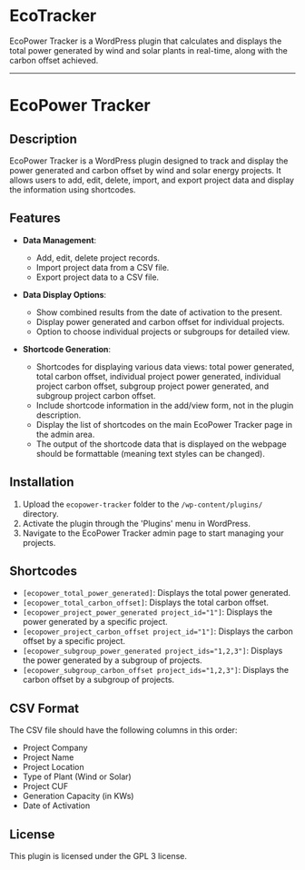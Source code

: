 # EcoTracker
EcoPower Tracker is a WordPress plugin that calculates and displays the total power generated by wind and solar plants in real-time, along with the carbon offset achieved.

---

# EcoPower Tracker

## Description
EcoPower Tracker is a WordPress plugin designed to track and display the power generated and carbon offset by wind and solar energy projects. It allows users to add, edit, delete, import, and export project data and display the information using shortcodes.

## Features
- **Data Management**:
  - Add, edit, delete project records.
  - Import project data from a CSV file.
  - Export project data to a CSV file.

- **Data Display Options**:
  - Show combined results from the date of activation to the present.
  - Display power generated and carbon offset for individual projects.
  - Option to choose individual projects or subgroups for detailed view.

- **Shortcode Generation**:
  - Shortcodes for displaying various data views: total power generated, total carbon offset, individual project power generated, individual project carbon offset, subgroup project power generated, and subgroup project carbon offset.
  - Include shortcode information in the add/view form, not in the plugin description.
  - Display the list of shortcodes on the main EcoPower Tracker page in the admin area.
  - The output of the shortcode data that is displayed on the webpage should be formattable (meaning text styles can be changed).

## Installation
1. Upload the `ecopower-tracker` folder to the `/wp-content/plugins/` directory.
2. Activate the plugin through the 'Plugins' menu in WordPress.
3. Navigate to the EcoPower Tracker admin page to start managing your projects.

## Shortcodes
- `[ecopower_total_power_generated]`: Displays the total power generated.
- `[ecopower_total_carbon_offset]`: Displays the total carbon offset.
- `[ecopower_project_power_generated project_id="1"]`: Displays the power generated by a specific project.
- `[ecopower_project_carbon_offset project_id="1"]`: Displays the carbon offset by a specific project.
- `[ecopower_subgroup_power_generated project_ids="1,2,3"]`: Displays the power generated by a subgroup of projects.
- `[ecopower_subgroup_carbon_offset project_ids="1,2,3"]`: Displays the carbon offset by a subgroup of projects.

## CSV Format
The CSV file should have the following columns in this order:
- Project Company
- Project Name
- Project Location
- Type of Plant (Wind or Solar)
- Project CUF
- Generation Capacity (in KWs)
- Date of Activation

## License
This plugin is licensed under the GPL 3 license.